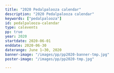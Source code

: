 ```yaml
---
title: "2020 Pedalpalooza calendar"
description: "2020 Pedalpalooza calendar"
keywords: ["pedalpalooza"]
id: pedalpalooza-calendar
type: calevents
pp: true
year: 2020
startdate: 2020-06-01
enddate: 2020-06-30
daterange: June 1–30, 2020
banner-image: "/images/pp/pp2020-banner-tmp.jpg"
poster-image: "/images/pp/pp2020-tmp.jpg"

---
```


